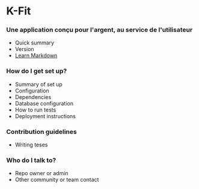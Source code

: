# K-Fit #



### Une application conçu pour l'argent, au service de l'utilisateur ###

* Quick summary
* Version
* [Learn Markdown](https://bitbucket.org/tutorials/markdowndemo)

### How do I get set up? ###

* Summary of set up
* Configuration
* Dependencies
* Database configuration
* How to run tests
* Deployment instructions

### Contribution guidelines ###

* Writing teses

### Who do I talk to? ###

* Repo owner or admin
* Other community or team contact
